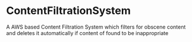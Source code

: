 # ContentFiltrationSystem
A AWS based  Content Filtration System which filters for obscene content and deletes it automatically if content of found to be inappropriate
